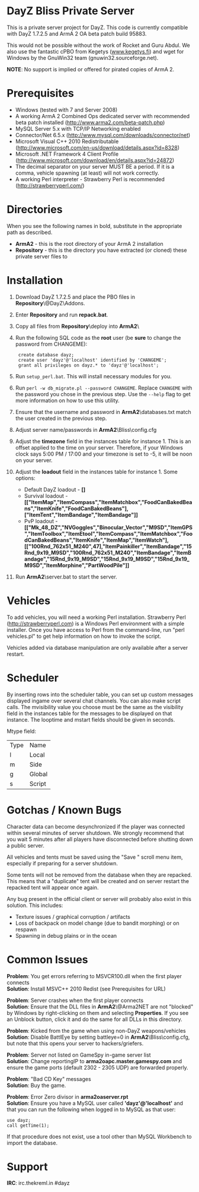 DayZ Bliss Private Server
=========================

This is a private server project for DayZ.
This code is currently compatible with DayZ 1.7.2.5 and ArmA 2 OA beta patch build 95883.

This would not be possible without the work of Rocket and Guru Abdul. We also use the fantastic cPBO from Kegetys (www.kegetys.fi) and wget for Windows by the GnuWin32 team (gnuwin32.sourceforge.net).

**NOTE**: No support is implied or offered for pirated copies of ArmA 2.

Prerequisites
=============

 - Windows (tested with 7 and Server 2008)
 - A working ArmA 2 Combined Ops dedicated server with recommended beta patch installed (http://www.arma2.com/beta-patch.php)
 - MySQL Server 5.x with TCP/IP Networking enabled
 - Connector/Net 6.5.x (http://www.mysql.com/downloads/connector/net)
 - Microsoft Visual C++ 2010 Redistributable (http://www.microsoft.com/en-us/download/details.aspx?id=8328)
 - Microsoft .NET Framework 4 Client Profile (http://www.microsoft.com/download/en/details.aspx?id=24872)
 - The decimal separator on your server MUST BE a period. If it is a comma, vehicle spawning (at least) will not work correctly.
 - A working Perl interpreter - Strawberry Perl is recommended (http://strawberryperl.com/)

Directories
===========

When you see the following names in bold, substitute in the appropriate path as described.

 - **ArmA2** - this is the root directory of your ArmA 2 installation
 - **Repository** - this is the directory you have extracted (or cloned) these private server files to

Installation
============

1. Download DayZ 1.7.2.5 and place the PBO files in **Repository**\\@DayZ\\Addons.  
2. Enter **Repository** and run **repack.bat**.  
3. Copy all files from **Repository**\\deploy into **ArmA2**\\  
4. Run the following SQL code as the **root** user (be **sure** to change the password from CHANGEME):  

		create database dayz;
		create user 'dayz'@'localhost' identified by 'CHANGEME';  
		grant all privileges on dayz.* to 'dayz'@'localhost';

4. Run `setup_perl.bat`. This will install necessary modules for you.  
5. Run `perl -w db_migrate.pl --password CHANGEME`. Replace `CHANGEME` with the password you chose in the previous step. Use the `--help` flag to get more information on how to use this utility.  
6. Ensure that the username and password in **ArmA2**\\databases.txt match the user created in the previous step.  
7. Adjust server name/passwords in **ArmA2**\\Bliss\\config.cfg  
8. Adjust the **timezone** field in the instances table for instance 1. This is an offset applied to the time on your server. Therefore, if your Windows clock says 5:00 PM / 17:00 and your timezone is set to -5, it will be noon on your server.  
9. Adjust the **loadout** field in the instances table for instance 1. Some options:  
	- Default DayZ loadout - **[]**
	- Survival loadout - **[["ItemMap","ItemCompass","ItemMatchbox","FoodCanBakedBeans","ItemKnife","FoodCanBakedBeans"],["ItemTent","ItemBandage","ItemBandage"]]**
	- PvP loadout - **[["Mk_48_DZ","NVGoggles","Binocular_Vector","M9SD","ItemGPS","ItemToolbox","ItemEtool","ItemCompass","ItemMatchbox","FoodCanBakedBeans","ItemKnife","ItemMap","ItemWatch"],[["100Rnd_762x51_M240",47],"ItemPainkiller","ItemBandage","15Rnd_9x19_M9SD","100Rnd_762x51_M240","ItemBandage","ItemBandage","15Rnd_9x19_M9SD","15Rnd_9x19_M9SD","15Rnd_9x19_M9SD","ItemMorphine","PartWoodPile"]]**
10. Run **ArmA2**\\server.bat to start the server.

Vehicles
========

To add vehicles, you will need a working Perl installation. Strawberry Perl (http://strawberryperl.com) is a Windows Perl environment with a simple installer.
Once you have access to Perl from the command-line, run "perl vehicles.pl" to get help information on how to invoke the script.

Vehicles added via database manipulation are only available after a server restart.

Scheduler
=========

By inserting rows into the scheduler table, you can set up custom messages displayed ingame over several chat channels. You can also make script calls. The mvisibility value you choose must be the same as the visibility field in the instances table for the messages to be displayed on that instance. The looptime and mstart fields should be given in seconds.

Mtype field:
<table>
  <tr>
    <td>Type</td><td>Name</td>
  </tr>
  <tr>
    <td>l</td><td>Local</td>
  </tr>
  <tr>
    <td>m</td><td>Side</td>
  </tr>
  <tr>
    <td>g</td><td>Global</td>
  </tr>
  <tr>
    <td>s</td><td>Script</td>
  </tr>
</table>

Gotchas / Known Bugs
==========

Character data can become desynchronized if the player was connected within several minutes of server shutdown. We strongly recommend that you wait 5 minutes after all players have disconnected before shutting down a public server.

All vehicles and tents must be saved using the "Save <Object>" scroll menu item, especially if preparing for a server shutdown.

Some tents will not be removed from the database when they are repacked. This means that a "duplicate" tent will be created and on server restart the repacked tent will appear once again.

Any bug present in the official client or server will probably also exist in this solution. This includes:

 - Texture issues / graphical corruption / artifacts
 - Loss of backpack on model change (due to bandit morphing) or on respawn
 - Spawning in debug plains or in the ocean

Common Issues
=============

**Problem**: You get errors referring to MSVCR100.dll when the first player connects  
**Solution**: Install MSVC++ 2010 Redist (see Prerequisites for URL)

**Problem**: Server crashes when the first player connects  
**Solution**: Ensure that the DLL files in **ArmA2**\\@Arma2NET are not "blocked" by Windows by right-clicking on them and selecting **Properties**. If you see an Unblock button, click it and do the same for all DLLs in this directory.

**Problem**: Kicked from the game when using non-DayZ weapons/vehicles  
**Solution**: Disable BattlEye by setting battleye=0 in **ArmA2**\\Bliss\\config.cfg, but note that this opens your server to hackers/griefers.

**Problem**: Server not listed on GameSpy in-game server list  
**Solution**: Change reportingIP to **arma2oapc.master.gamespy.com** and ensure the game ports (default 2302 - 2305 UDP) are forwarded properly.

**Problem**: "Bad CD Key" messages  
**Solution**: Buy the game.

**Problem**: Error Zero divisor in **arma2oaserver.rpt**  
**Solution**: Ensure you have a MySQL user called **'dayz'@'localhost'** and that you can run the following when logged in to MySQL as that user:  

	use dayz;
	call getTime(1);

If that procedure does not exist, use a tool other than MySQL Workbench to import the database.

Support
=======

**IRC**: irc.thekreml.in #dayz
